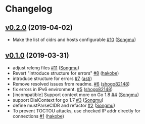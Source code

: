 # Changelog

## [v0.2.0](https://github.com/hakobe/paranoidhttp/compare/v0.1.0...v0.2.0) (2019-04-02)

* Make the list of cidrs and hosts configurable [#10](https://github.com/hakobe/paranoidhttp/pull/10) ([Songmu](https://github.com/Songmu))

## [v0.1.0](https://github.com/hakobe/paranoidhttp/compare/6495e8792661...v0.1.0) (2019-03-31)

* adjust releng files [#11](https://github.com/hakobe/paranoidhttp/pull/11) ([Songmu](https://github.com/Songmu))
* Revert "introduce structure for errors" [#8](https://github.com/hakobe/paranoidhttp/pull/8) ([hakobe](https://github.com/hakobe))
* introduce structure for errors [#7](https://github.com/hakobe/paranoidhttp/pull/7) ([astj](https://github.com/astj))
* Remove resolved issues from readme. [#6](https://github.com/hakobe/paranoidhttp/pull/6) ([shogo82148](https://github.com/shogo82148))
* fix errors in IPv6 environment. [#5](https://github.com/hakobe/paranoidhttp/pull/5) ([shogo82148](https://github.com/shogo82148))
* [incompatible] Support context more on Go 1.8 [#4](https://github.com/hakobe/paranoidhttp/pull/4) ([Songmu](https://github.com/Songmu))
* support DialContext for go 1.7 [#3](https://github.com/hakobe/paranoidhttp/pull/3) ([Songmu](https://github.com/Songmu))
* define mustParseCIDR and refactor [#2](https://github.com/hakobe/paranoidhttp/pull/2) ([Songmu](https://github.com/Songmu))
* To prevent TOCTOU attacks, use checked IP addr directly for connections [#1](https://github.com/hakobe/paranoidhttp/pull/1) ([hakobe](https://github.com/hakobe))
